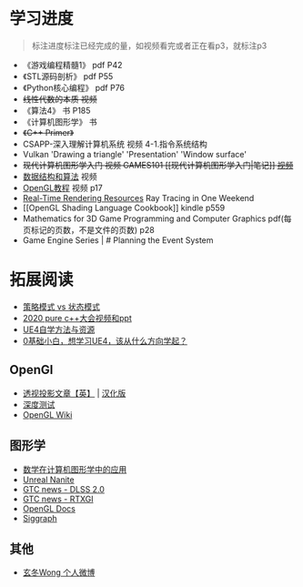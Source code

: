 # 学习进度
> 标注进度标注已经完成的量，如视频看完或者正在看p3，就标注p3

+ 《游戏编程精髓1》 pdf P42
+ 《STL源码剖析》 pdf P55
+ 《Python核心编程》 pdf P76
+ <s>线性代数的本质 视频</s>
+ 《算法4》 书 P185
+ 《计算机图形学》 书
+ <s>《C++ Primer》</s>
+ CSAPP-深入理解计算机系统 视频 4-1.指令系统结构
+ Vulkan 'Drawing a triangle' 'Presentation' 'Window surface'
+ <s> 现代计算机图形学入门 视频 GAMES101 [[现代计算机图形学入门|笔记]] [视频](https://www.bilibili.com/video/BV1X7411F744)</s>
+ [数据结构和算法](https://www.bilibili.com/video/BV1jt4y117KR?from=search&seid=3504744043281645991) 视频
+ [OpenGL教程](https://www.bilibili.com/video/BV1MJ411u7Bc) 视频 p17
+ [Real-Time Rendering Resources](http://www.realtimerendering.com/) Ray Tracing in One Weekend
+ [[OpenGL Shading Language Cookbook]] kindle p559
+ Mathematics for 3D Game Programming and Computer Graphics pdf(每页标记的页数，不是文件的页数) p28
+ Game Engine Series | # Planning the Event System

# 拓展阅读

+ [策略模式 vs 状态模式](https://www.runoob.com/w3cnote/state-vs-strategy.html)
+ [2020 pure c++大会视频和ppt](http://purecpp.org/detail?id=2212)
+ [UE4自学方法与资源](https://zhuanlan.zhihu.com/p/89760805)
+ [0基础小白，想学习UE4，该从什么方向学起？](https://www.zhihu.com/question/364304524)

## OpenGl

+ [透视投影文章【英】](http://www.songho.ca/opengl/gl_projectionmatrix.html) |  [汉化版](https://www.cnblogs.com/leixinyue/p/11166135.html)
+ [深度测试](https://www.jianshu.com/p/82af21eda232)
+ [OpenGL Wiki](https://www.khronos.org/opengl/wiki/Main_Page)

## 图形学

+ [数学在计算机图形学中的应用](http://staff.ustc.edu.cn/~lgliu/Resources/CG/Math_for_CG_Turk_CN.htm)
+ [Unreal Nanite](https://zhuanlan.zhihu.com/p/376267968)
+ [GTC news - DLSS 2.0](https://zhuanlan.zhihu.com/p/116211994)
+ [GTC news - RTXGI](https://developer.nvidia.com/rtxgi)
+ [OpenGL Docs](https://docs.gl)
+ [Siggraph](http://advances.realtimerendering.com/)

## 其他

+ [玄冬Wong 个人微博](https://dawnarc.com/)
